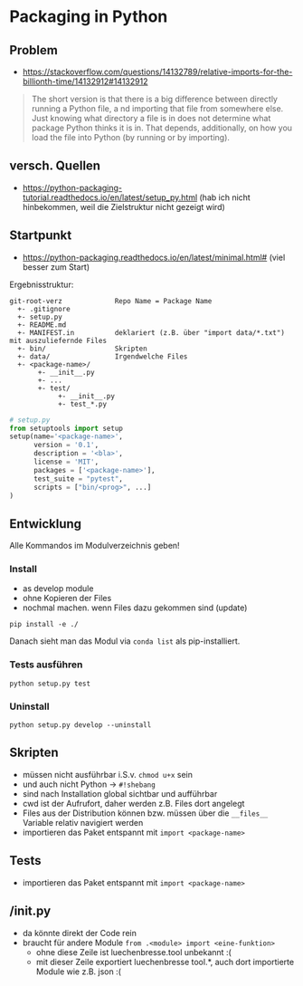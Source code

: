 # Packaging in Python


## Problem

- https://stackoverflow.com/questions/14132789/relative-imports-for-the-billionth-time/14132912#14132912

> The short version is that there is a big difference between directly running a Python file, a
nd importing that file from somewhere else. Just knowing what directory a file is in does not 
determine what package Python thinks it is in. That depends, additionally, on how you load the file 
into Python (by running or by importing).

## versch. Quellen

- https://python-packaging-tutorial.readthedocs.io/en/latest/setup_py.html (hab ich nicht hinbekommen, weil die Zielstruktur nicht gezeigt wird)

## Startpunkt

- https://python-packaging.readthedocs.io/en/latest/minimal.html# (viel besser zum Start)

Ergebnisstruktur:
```
git-root-verz             Repo Name = Package Name
  +- .gitignore
  +- setup.py
  +- README.md
  +- MANIFEST.in          deklariert (z.B. über "import data/*.txt") mit auszuliefernde Files
  +- bin/                 Skripten
  +- data/                Irgendwelche Files
  +- <package-name>/
       +- __init__.py
       +- ...
       +- test/
            +- __init__.py
            +- test_*.py
```

```python
# setup.py
from setuptools import setup
setup(name='<package-name>',
      version = '0.1',
      description = '<bla>',
      license = 'MIT',
      packages = ['<package-name>'],
      test_suite = "pytest",
      scripts = ["bin/<prog>", ...]
)
```

## Entwicklung

Alle Kommandos im Modulverzeichnis geben!

### Install
- as develop module
- ohne Kopieren der Files
- nochmal machen. wenn Files dazu gekommen sind (update)

```shell script
pip install -e ./
```

Danach sieht man das Modul via `conda list` als pip-installiert.


### Tests ausführen
```shell script
python setup.py test
```

### Uninstall
```shell script
python setup.py develop --uninstall
```

## Skripten

- müssen nicht ausführbar i.S.v. `chmod u+x` sein 
- und auch nicht Python -> `#!shebang`
- sind nach Installation global sichtbar und aufführbar
- cwd ist der Aufrufort, daher werden z.B. Files dort angelegt
- Files aus der Distribution können bzw. müssen  über die `__files__` Variable relativ navigiert werden
- importieren das Paket entspannt mit `import <package-name>`

## Tests

- importieren das Paket entspannt mit `import <package-name>`

## <package-name>/__init__.py

- da könnte direkt der Code rein
- braucht für andere Module `from .<module> import <eine-funktion>`
  - ohne diese Zeile ist luechenbresse.tool unbekannt :(
  - mit dieser Zeile exportiert luechenbresse tool.*, auch dort importierte Module wie z.B. json :(

